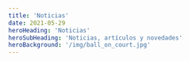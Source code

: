 ```yaml
---
title: 'Noticias'
date: 2021-05-29
heroHeading: 'Noticias'
heroSubHeading: 'Noticias, artículos y novedades'
heroBackground: '/img/ball_on_court.jpg'
---
```

